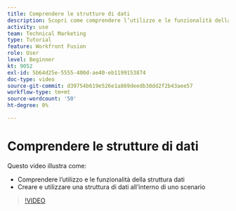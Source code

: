 ```yaml
---
title: Comprendere le strutture di dati
description: Scopri come comprendere l’utilizzo e le funzionalità della struttura dati e come creare e utilizzare una struttura dati all’interno di uno scenario, il tutto in [!DNL Adobe Workfront Fusion].
activity: use
team: Technical Marketing
type: Tutorial
feature: Workfront Fusion
role: User
level: Beginner
kt: 9052
exl-id: 5b64d25e-5555-400d-ae40-eb1199153874
doc-type: video
source-git-commit: d39754b619e526e1a869deedb38dd2f2b43aee57
workflow-type: tm+mt
source-wordcount: '50'
ht-degree: 0%

---
```


# Comprendere le strutture di dati

Questo video illustra come:

* Comprendere l’utilizzo e le funzionalità della struttura dati
* Creare e utilizzare una struttura di dati all’interno di uno scenario

>[!VIDEO](https://video.tv.adobe.com/v/335293/?quality=12)

